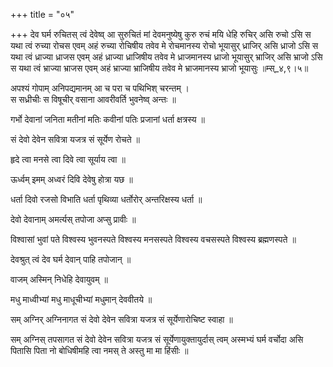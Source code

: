 +++
title = "०५"

+++
देव घर्म रुचितस् त्वं देवेष्व् आ सुरुचितं मां देवमनुष्येषु कुरु रुचं मयि धेहि रुचिर् असि रुचो ऽसि स यथा त्वं रुच्या रोचस एवम् अहं रुच्या रोचिषीय तवेव मे रोचमानस्य रोचो भूयासुर् ध्राजिर् असि ध्राजो ऽसि स यथा त्वं ध्राज्या ध्राजस एवम् अहं ध्राज्या ध्राजिषीय तवेव मे ध्राजमानस्य ध्राजो भूयासुर् भ्राजिर् असि भ्राजो ऽसि स यथा त्वं भ्राज्या भ्राजस एवम् अहं भ्राज्या भ्राजिषीय तवेव मे भ्राजमानस्य भ्राजो भूयासुः ॥म्स्_४,९।५॥  
    
अपश्यं गोपाम् अनिपद्यमानम् आ च परा च पथिभिश् चरन्तम् ।  
स सध्रीचीः स विषूचीर् वसाना आवरीवर्ति भुवनेष्व् अन्तः ॥  
    
गर्भो देवानां जनिता मतीनां मतिः कवीनां पतिः प्रजानां धर्ता क्षत्रस्य ॥  
    
सं देवो देवेन सवित्रा यजत्र सं सूर्येण रोचते ॥  
    
हृदे त्वा मनसे त्वा दिवे त्वा सूर्याय त्वा ॥  
    
ऊर्ध्वम् इमम् अध्वरं दिवि देवेषु होत्रा यछ ॥  
    
धर्ता दिवो रजसो विभाति धर्ता पृथिव्या धर्तोरोर् अन्तरिक्षस्य धर्ता ॥  
    
देवो देवानाम् अमर्त्यस् तपोजा अप्सु प्रावीः ॥  
    
विश्वासां भुवां पते विश्वस्य भुवनस्पते विश्वस्य मनसस्पते विश्वस्य वचसस्पते विश्वस्य ब्रह्मणस्पते ॥  
    
देवश्रुत् त्वं देव घर्म देवान् पाहि तपोजान् ॥  
    
वाजम् अस्मिन् निधेहि देवायुवम् ॥  
    
मधु माध्वीभ्यां मधु माधूचीभ्यां मधुमान् देववीतये ॥  
    
सम् अग्निर् अग्निनागत सं देवो देवेन सवित्रा यजत्र सं सूर्येणारोचिष्ट स्वाहा ॥  
    
सम् अग्निस् तपसागत सं देवो देवेन सवित्रा यजत्र सं सूर्येणायुक्तायुर्दास् त्वम् अस्मभ्यं घर्म वर्चोदा असि पितासि पिता नो बोधिषीमहि त्वा नमस् ते अस्तु मा मा हिंसीः ॥  
    
